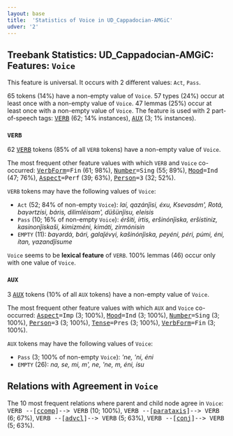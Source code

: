 ```yaml
---
layout: base
title:  'Statistics of Voice in UD_Cappadocian-AMGiC'
udver: '2'
---
```


## Treebank Statistics: UD_Cappadocian-AMGiC: Features: `Voice`

This feature is universal.
It occurs with 2 different values: `Act`, `Pass`.

65 tokens (14%) have a non-empty value of `Voice`.
57 types (24%) occur at least once with a non-empty value of `Voice`.
47 lemmas (25%) occur at least once with a non-empty value of `Voice`.
The feature is used with 2 part-of-speech tags: <tt><a href="cpg_amgic-pos-VERB.html">VERB</a></tt> (62; 14% instances), <tt><a href="cpg_amgic-pos-AUX.html">AUX</a></tt> (3; 1% instances).

### `VERB`

62 <tt><a href="cpg_amgic-pos-VERB.html">VERB</a></tt> tokens (85% of all `VERB` tokens) have a non-empty value of `Voice`.

The most frequent other feature values with which `VERB` and `Voice` co-occurred: <tt><a href="cpg_amgic-feat-VerbForm.html">VerbForm</a></tt><tt>=Fin</tt> (61; 98%), <tt><a href="cpg_amgic-feat-Number.html">Number</a></tt><tt>=Sing</tt> (55; 89%), <tt><a href="cpg_amgic-feat-Mood.html">Mood</a></tt><tt>=Ind</tt> (47; 76%), <tt><a href="cpg_amgic-feat-Aspect.html">Aspect</a></tt><tt>=Perf</tt> (39; 63%), <tt><a href="cpg_amgic-feat-Person.html">Person</a></tt><tt>=3</tt> (32; 52%).

`VERB` tokens may have the following values of `Voice`:

* `Act` (52; 84% of non-empty `Voice`): <em>laí, qazánǰisi, éxu, Ksevasám', Rotá, baγərtzísi, báris, dilimléisam', düšünǰísu, eleísis</em>
* `Pass` (10; 16% of non-empty `Voice`): <em>éršiti, írtis, eršinónǰiska, eršístiniz, kasinonǰískaši, kimizméni, kimáti, zirmónisin</em>
* `EMPTY` (11): <em>baγərdά, bári, galaǰévγi, kašinónǰiska, peyéni, péri, púmi, éni, ítan, γazandǰísume</em>

`Voice` seems to be **lexical feature** of `VERB`. 100% lemmas (46) occur only with one value of `Voice`.

### `AUX`

3 <tt><a href="cpg_amgic-pos-AUX.html">AUX</a></tt> tokens (10% of all `AUX` tokens) have a non-empty value of `Voice`.

The most frequent other feature values with which `AUX` and `Voice` co-occurred: <tt><a href="cpg_amgic-feat-Aspect.html">Aspect</a></tt><tt>=Imp</tt> (3; 100%), <tt><a href="cpg_amgic-feat-Mood.html">Mood</a></tt><tt>=Ind</tt> (3; 100%), <tt><a href="cpg_amgic-feat-Number.html">Number</a></tt><tt>=Sing</tt> (3; 100%), <tt><a href="cpg_amgic-feat-Person.html">Person</a></tt><tt>=3</tt> (3; 100%), <tt><a href="cpg_amgic-feat-Tense.html">Tense</a></tt><tt>=Pres</tt> (3; 100%), <tt><a href="cpg_amgic-feat-VerbForm.html">VerbForm</a></tt><tt>=Fin</tt> (3; 100%).

`AUX` tokens may have the following values of `Voice`:

* `Pass` (3; 100% of non-empty `Voice`): <em>'ne, 'ni, éni</em>
* `EMPTY` (26): <em>na, se, mi, m', ne, 'ne, m, éni, ísu</em>

## Relations with Agreement in `Voice`

The 10 most frequent relations where parent and child node agree in `Voice`:
<tt>VERB --[<tt><a href="cpg_amgic-dep-ccomp.html">ccomp</a></tt>]--> VERB</tt> (10; 100%),
<tt>VERB --[<tt><a href="cpg_amgic-dep-parataxis.html">parataxis</a></tt>]--> VERB</tt> (6; 67%),
<tt>VERB --[<tt><a href="cpg_amgic-dep-advcl.html">advcl</a></tt>]--> VERB</tt> (5; 63%),
<tt>VERB --[<tt><a href="cpg_amgic-dep-conj.html">conj</a></tt>]--> VERB</tt> (5; 63%).

